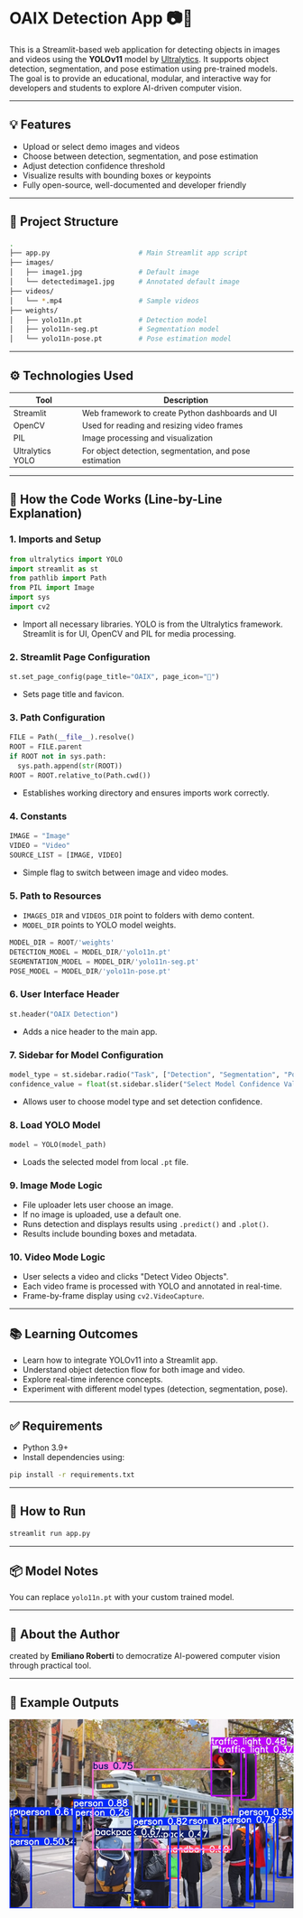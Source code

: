 # OAIX Detection App 📷🎥

This is a Streamlit-based web application for detecting objects in images and videos using the **YOLOv11** model by [Ultralytics](https://github.com/ultralytics/ultralytics). It supports object detection, segmentation, and pose estimation using pre-trained models. The goal is to provide an educational, modular, and interactive way for developers and students to explore AI-driven computer vision.

---

## 💡 Features

- Upload or select demo images and videos
- Choose between detection, segmentation, and pose estimation
- Adjust detection confidence threshold
- Visualize results with bounding boxes or keypoints
- Fully open-source, well-documented and developer friendly

---

## 📁 Project Structure

```bash
.
├── app.py                      # Main Streamlit app script
├── images/
│   ├── image1.jpg              # Default image
│   └── detectedimage1.jpg      # Annotated default image
├── videos/
│   └── *.mp4                   # Sample videos
├── weights/
│   ├── yolo11n.pt              # Detection model
│   ├── yolo11n-seg.pt          # Segmentation model
│   └── yolo11n-pose.pt         # Pose estimation model
```

---

## ⚙️ Technologies Used

| Tool             | Description                                             |
| ---------------- | ------------------------------------------------------- |
| Streamlit        | Web framework to create Python dashboards and UI        |
| OpenCV           | Used for reading and resizing video frames              |
| PIL              | Image processing and visualization                      |
| Ultralytics YOLO | For object detection, segmentation, and pose estimation |

---

## 📌 How the Code Works (Line-by-Line Explanation)

### 1. **Imports and Setup**

```python
from ultralytics import YOLO
import streamlit as st
from pathlib import Path
from PIL import Image
import sys
import cv2
```

- Import all necessary libraries. YOLO is from the Ultralytics framework. Streamlit is for UI, OpenCV and PIL for media processing.

### 2. **Streamlit Page Configuration**

```python
st.set_page_config(page_title="OAIX", page_icon="🤖")
```

- Sets page title and favicon.

### 3. **Path Configuration**

```python
FILE = Path(__file__).resolve()
ROOT = FILE.parent
if ROOT not in sys.path:
  sys.path.append(str(ROOT))
ROOT = ROOT.relative_to(Path.cwd())
```

- Establishes working directory and ensures imports work correctly.

### 4. **Constants**

```python
IMAGE = "Image"
VIDEO = "Video"
SOURCE_LIST = [IMAGE, VIDEO]
```

- Simple flag to switch between image and video modes.

### 5. **Path to Resources**

- `IMAGES_DIR` and `VIDEOS_DIR` point to folders with demo content.
- `MODEL_DIR` points to YOLO model weights.

```python
MODEL_DIR = ROOT/'weights'
DETECTION_MODEL = MODEL_DIR/'yolo11n.pt'
SEGMENTATION_MODEL = MODEL_DIR/'yolo11n-seg.pt'
POSE_MODEL = MODEL_DIR/'yolo11n-pose.pt'
```

### 6. **User Interface Header**

```python
st.header("OAIX Detection")
```

- Adds a nice header to the main app.

### 7. **Sidebar for Model Configuration**

```python
model_type = st.sidebar.radio("Task", ["Detection", "Segmentation", "Pose Estimation"])
confidence_value = float(st.sidebar.slider("Select Model Confidence Value", 25, 100, 40)) / 100
```

- Allows user to choose model type and set detection confidence.

### 8. **Load YOLO Model**

```python
model = YOLO(model_path)
```

- Loads the selected model from local `.pt` file.

### 9. **Image Mode Logic**

- File uploader lets user choose an image.
- If no image is uploaded, use a default one.
- Runs detection and displays results using `.predict()` and `.plot()`.
- Results include bounding boxes and metadata.

### 10. **Video Mode Logic**

- User selects a video and clicks "Detect Video Objects".
- Each video frame is processed with YOLO and annotated in real-time.
- Frame-by-frame display using `cv2.VideoCapture`.

---

## 📚 Learning Outcomes

- Learn how to integrate YOLOv11 into a Streamlit app.
- Understand object detection flow for both image and video.
- Explore real-time inference concepts.
- Experiment with different model types (detection, segmentation, pose).

---

## ✅ Requirements

- Python 3.9+
- Install dependencies using:

```bash
pip install -r requirements.txt
```

---

## 🚀 How to Run

```bash
streamlit run app.py
```

---

## 📦 Model Notes

You can replace `yolo11n.pt` with your custom trained model.

---

## 🧠 About the Author

created by **Emiliano Roberti** to democratize AI-powered computer vision through practical tool.

---

## 📸 Example Outputs

![Sample1](images/detectedimage1.jpg)
